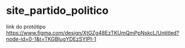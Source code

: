 # site_partido_politico
link do protótipo
https://www.figma.com/design/XtGZg48EzTKUmQmPpNskcL/Untitled?node-id=0-1&t=TKGBIugYDEzSYIPI-1
